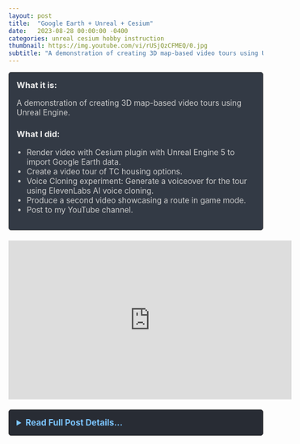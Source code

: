 ```yaml
---
layout: post
title:  "Google Earth + Unreal + Cesium"
date:   2023-08-28 00:00:00 -0400
categories: unreal cesium hobby instruction
thumbnail: https://img.youtube.com/vi/rUSjQzCFMEQ/0.jpg
subtitle: "A demonstration of creating 3D map-based video tours using Unreal Engine."
---
```


<div style="padding: 15px; border: 1px solid #555; border-radius: 5px; margin-bottom: 20px; background-color: #333a45;">
  <h3 style="margin-top: 0; color: #eee;">What it is:</h3>
  <p style="font-size: 1.1em; color: #ccc;">A demonstration of creating 3D map-based video tours using Unreal Engine.</p>
  
  <h3 style="color: #eee;">What I did:</h3>
  <ul style="font-size: 1.1em; list-style-type: disc; padding-left: 20px; color: #ccc;">
    <li>Render video with Cesium plugin with Unreal Engine 5 to import Google Earth data.</li>
    <li>Create a video tour of TC housing options.</li>
    <li>Voice Cloning experiment: Generate a voiceover for the tour using ElevenLabs AI voice cloning.</li>
    <li>Produce a second video showcasing a route in game mode.</li>
    <li>Post to my YouTube channel.</li>
  </ul>
</div>

<div style="text-align: center; margin-bottom: 20px;">
  <iframe width="560" height="315" src="https://www.youtube.com/embed/rUSjQzCFMEQ" title="YouTube video player" frameborder="0" allow="accelerometer; autoplay; clipboard-write; encrypted-media; gyroscope; picture-in-picture; web-share" allowfullscreen></iframe>
</div>

<details style="margin-bottom: 20px; background-color: #282c34; padding: 15px; border-radius: 5px; border: 1px solid #444;">
  <summary style="cursor: pointer; font-weight: bold; color: #7cc5ff; font-size: 1.2em;">Read Full Post Details...</summary>
  <div style="padding-top: 15px; color: #bbb;" markdown="1">

I used the Cesium plugin in Unreal 5 to create a YouTube video tour of TC housing options. The voiceover is a clone of my voice created by ElevenLabs.

Cesium and Unreal 5 are easy to use and learn.

### Video Tour of TC Housing Options
![Video Tour of TC Housing Options](https://img.youtube.com/vi/rUSjQzCFMEQ/0.jpg)

### My Route Home with Game Mode

<div style="text-align: center; margin-bottom: 20px;">
  <iframe width="560" height="315" src="https://www.youtube.com/embed/GC2jL5zlh2o" title="YouTube video player" frameborder="0" allow="accelerometer; autoplay; clipboard-write; encrypted-media; gyroscope; picture-in-picture; web-share" allowfullscreen></iframe>
</div>

  </div>
</details>

